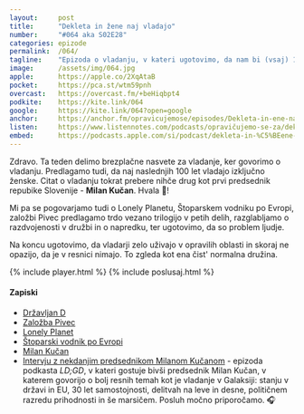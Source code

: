 ```yaml
---
layout: 	post
title:  	"Dekleta in žene naj vladajo"
number: 	"#064 aka S02E28"
categories:	epizode
permalink:	/064/
tagline: 	"Epizoda o vladanju, v kateri ugotovimo, da nam bi (vsaj) 100 let morale vladati ženske. Citat prebere prvi predsednik Slovenije - Milan Kučan."
image:		/assets/img/064.jpg
apple:		https://apple.co/2XqAtaB
pocket:		https://pca.st/wtm59pnh
overcast:	https://overcast.fm/+beHiqbpt4
podkite:	https://kite.link/064
google:		https://kite.link/064?open=google
anchor:		https://anchor.fm/opravicujemose/episodes/Dekleta-in-ene-naj-vladajo-e15vcl8
listen:		https://www.listennotes.com/podcasts/opravičujemo-se-za/dekleta-in-žene-naj-vladajo-Cxw6Lab2mqg/embed/
embed:		https://podcasts.apple.com/si/podcast/dekleta-in-%C5%BEene-naj-vladajo/id1514750013?i=1000532110290
---
```


Zdravo. Ta teden delimo brezplačne nasvete za vladanje, ker govorimo o vladanju. Predlagamo tudi, da naj naslednjih 100 let vladajo izključno ženske. Citat o vladanju tokrat prebere nihče drug kot prvi predsednik repubike Slovenije - **Milan Kučan**. Hvala 🙏! 

Mi pa se pogovarjamo tudi o Lonely Planetu, Štoparskem vodniku po Evropi, založbi Pivec predlagamo trdo vezano trilogijo v petih delih, razglabljamo o razdvojenosti v družbi in o napredku, ter ugotovimo, da so problem ljudje. 

Na koncu ugotovimo, da vladarji zelo uživajo v opravilih oblasti in skoraj ne opazijo, da je v resnici nimajo. To zgleda kot ena čist' normalna družina. 

{% include player.html %}
{% include poslusaj.html %}

<!--break-->

#### Zapiski

- [Državljan D](https://www.drzavljand.si/)
- [Založba Pivec](https://zalozba-pivec.com/)
- [Lonely Planet](https://www.lonelyplanet.com/)
- [Štoparski vodnik po Evropi](https://en.wikipedia.org/wiki/Hitch-hiker's_Guide_to_Europe)
- [Milan Kučan](https://sl.wikipedia.org/wiki/Milan_Ku%C4%8Dan)
- [Intervju z nekdanjim predsednikom Milanom Kučanom](https://metinalista.si/ldgd-063-specialka-intervju-z-nekdanjim-predsednikom-milanom-kucanom/) - epizoda podkasta _LD;GD_, v kateri gostuje bivši predsednik Milan Kučan, v katerem govorijo o bolj resnih temah kot je vladanje v Galaksiji: stanju v državi in EU, 30 let samostojnosti, delitvah na leve in desne, političnem razredu prihodnosti in še marsičem. Posluh močno priporočamo. 🎧 